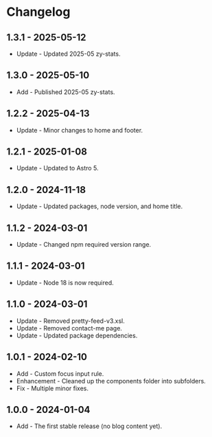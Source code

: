 # Changelog

## 1.3.1 - 2025-05-12

- Update - Updated 2025-05 zy-stats.

## 1.3.0 - 2025-05-10

- Add - Published 2025-05 zy-stats.

## 1.2.2 - 2025-04-13

- Update - Minor changes to home and footer.

## 1.2.1 - 2025-01-08

- Update - Updated to Astro 5.

## 1.2.0 - 2024-11-18

- Update - Updated packages, node version, and home title.

## 1.1.2 - 2024-03-01

- Update - Changed npm required version range.

## 1.1.1 - 2024-03-01

- Update - Node 18 is now required.

## 1.1.0 - 2024-03-01

- Update - Removed pretty-feed-v3.xsl.
- Update - Removed contact-me page.
- Update - Updated package dependencies.

## 1.0.1 - 2024-02-10

- Add - Custom focus input rule.
- Enhancement - Cleaned up the components folder into subfolders.
- Fix - Multiple minor fixes.

## 1.0.0 - 2024-01-04

- Add - The first stable release (no blog content yet).
